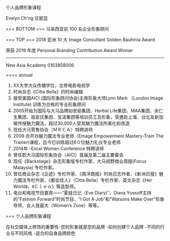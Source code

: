 个人品牌形象课程

Evelyn Ch'ng 庄妮芸

=== BOTTOM ===
马来西亚前 100 名企业形象顾问

=== TOP ===
2018 亚洲 10 大 Image
Consultant Golden Bauhinia Award

荣获 2019 年度 Personal Branding Contribution Award Winner

---

New Asia Academy 0163858006

====
annual
1.  XX大学大众传播学位，主修电影电视学 <br>
2.  时尚杂志《Citta Bella》的时尚编辑 <br>
3.  接受美国AICI (国际形象顾问协会)主席形象大师Lynn Mark （London Image Institute) 训练为合格的专业形象顾问 <br>
4.  2005开始为国际与大马品牌如安丽集团、Herbal Life集团、MAA集团、余仁生集团、屈臣氏集团、宝洁集团等培训员工及形象，受邀赴上海、台北及新加玻传授魅力魔法，超过30,000人受其魅力魔法所美化和改造 <br>
5.  现任大马零售协会（ＭＲＣＡ）特聘讲师 <br>
6.  2009 亦开办魅力魔法专业老师（Emage Empowerment Mastery-Train The Trainer)课程，迄今已训练超过6０位魅力礼仪专业老师 <br>
7.  2014年 -Excel Women Conference 特聘讲师 <br>
8.  曾任职大马国际形象协会（AICI）首届及第二届主要委会 <br>
9.  现任《Backstage》杂志形象版专栏作家，大马视野商业周报(Focus Malaysia) 专栏作家。 <br>
10. 曾任商业杂志《企迹》专栏作家、《南洋商报》时尚日志作者、《新洲日报》魅力魔法专栏作家、《都会佳人》（Citta Bella）专栏作家、英文杂志《Her World》、《Ｃｌｅｏ》等造型师。  <br>
11. 电台和电视节目嘉宾——“夏娃日记（Eve Diary)”、Diana Yussoff主持的“Fashion Forward”时尚节目、“I Got A Job”和“Watsons Make Over”形象导师、女人我最大（Women’s  Zone）等等。 <br>

===
个人品牌形象课程

在社交媒体上修饰的重要性-您的形象就是您的品牌 
-如何创建个人品牌
-不同的行业与不同风格 
-适合的自身品牌颜色